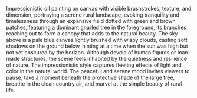 Impressionistic oil painting on canvas with visible brushstrokes, texture, and dimension, portraying a serene rural landscape, evoking tranquility and timelessness through an expansive field dotted with green and brown patches, featuring a dominant gnarled tree in the foreground, its branches reaching out to form a canopy that adds to the natural beauty. The sky above is a pale blue canvas lightly brushed with wispy clouds, casting soft shadows on the ground below, hinting at a time when the sun was high but not yet obscured by the horizon. Although devoid of human figures or man-made structures, the scene feels inhabited by the quietness and resilience of nature. The impressionistic style captures fleeting effects of light and color in the natural world. The peaceful and serene mood invites viewers to pause, take a moment beneath the protective shade of the large tree, breathe in the clean country air, and marvel at the simple beauty of rural life.